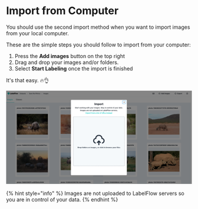 # Import from Computer

You should use the second import method when you want to import images from your local computer. 

These are the simple steps you should follow to import from your computer:

1. Press the **Add images** button on the top right
2. Drag and drop your images and/or folders.
3. Select **Start Labeling** once the import is finished

It's that easy. 🔥👌

![](../.gitbook/assets/drag_and_drop_images.png)

{% hint style="info" %}
Images are not uploaded to LabelFlow servers so you are in control of your data.
{% endhint %}


